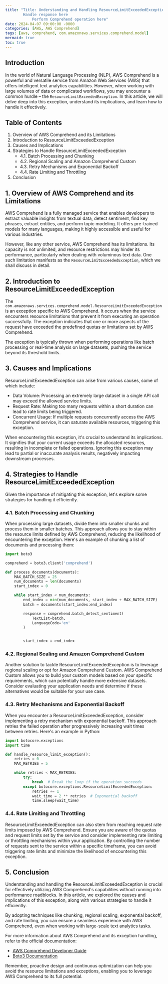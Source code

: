 ```yaml
---
title: "Title: Understanding and Handling ResourceLimitExceededException in AWS Comprehend
        Handle response here
            Perform Comprehend operation here"
date: 2024-04-07 09:00:00 -0000
categories: [AWS, AWS Comprehend]
tags: [aws, comprehend, com.amazonaws.services.comprehend.model]
mermaid: true
toc: true
---
```



## Introduction

In the world of Natural Language Processing (NLP), AWS Comprehend is a powerful and versatile service from Amazon Web Services (AWS) that offers intelligent text analytics capabilities. However, when working with large volumes of data or complicated workflows, you may encounter a common hurdle – the `ResourceLimitExceededException`. In this article, we will delve deep into this exception, understand its implications, and learn how to handle it effectively.

## Table of Contents
1. Overview of AWS Comprehend and its Limitations
2. Introduction to ResourceLimitExceededException
3. Causes and Implications
4. Strategies to Handle ResourceLimitExceededException
   - 4.1. Batch Processing and Chunking
   - 4.2. Regional Scaling and Amazon Comprehend Custom
   - 4.3. Retry Mechanisms and Exponential Backoff
   - 4.4. Rate Limiting and Throttling
5. Conclusion

## 1. Overview of AWS Comprehend and its Limitations

AWS Comprehend is a fully managed service that enables developers to extract valuable insights from textual data, detect sentiment, find key phrases, extract entities, and perform topic modeling. It offers pre-trained models for many languages, making it highly accessible and useful for various industries.

However, like any other service, AWS Comprehend has its limitations. Its capacity is not unlimited, and resource restrictions may hinder its performance, particularly when dealing with voluminous text data. One such limitation manifests as the `ResourceLimitExceededException`, which we shall discuss in detail.

## 2. Introduction to ResourceLimitExceededException

The `com.amazonaws.services.comprehend.model.ResourceLimitExceededException` is an exception specific to AWS Comprehend. It occurs when the service encounters resource limitations that prevent it from executing an operation successfully. The exception indicates that one or more aspects of the request have exceeded the predefined quotas or limitations set by AWS Comprehend.

The exception is typically thrown when performing operations like batch processing or real-time analysis on large datasets, pushing the service beyond its threshold limits.

## 3. Causes and Implications

ResourceLimitExceededException can arise from various causes, some of which include:

- Data Volume: Processing an extremely large dataset in a single API call may exceed the allowed service limits.
- Request Rate: Making too many requests within a short duration can lead to rate limits being triggered.
- Concurrent Usage: If multiple requests concurrently access the AWS Comprehend service, it can saturate available resources, triggering this exception.

When encountering this exception, it's crucial to understand its implications. It signifies that your current usage exceeds the allocated resources, resulting in incomplete or failed operations. Ignoring this exception may lead to partial or inaccurate analysis results, negatively impacting downstream processes.

## 4. Strategies to Handle ResourceLimitExceededException

Given the importance of mitigating this exception, let's explore some strategies for handling it efficiently.

### 4.1. Batch Processing and Chunking

When processing large datasets, divide them into smaller chunks and process them in smaller batches. This approach allows you to stay within the resource limits defined by AWS Comprehend, reducing the likelihood of encountering the exception. Here's an example of chunking a list of documents and processing them:

```python
import boto3

comprehend = boto3.client('comprehend')

def process_documents(documents):
    MAX_BATCH_SIZE = 25
    num_documents = len(documents)
    start_index = 0

    while start_index < num_documents:
        end_index = min(num_documents, start_index + MAX_BATCH_SIZE)
        batch = documents[start_index:end_index]

        response = comprehend.batch_detect_sentiment(
            TextList=batch,
            LanguageCode='en'
        )


        start_index = end_index
```

### 4.2. Regional Scaling and Amazon Comprehend Custom

Another solution to tackle ResourceLimitExceededException is to leverage regional scaling or opt for Amazon Comprehend Custom. AWS Comprehend Custom allows you to build your custom models based on your specific requirements, which can potentially handle more extensive datasets. Consider evaluating your application needs and determine if these alternatives would be suitable for your use case.

### 4.3. Retry Mechanisms and Exponential Backoff

When you encounter a ResourceLimitExceededException, consider implementing a retry mechanism with exponential backoff. This approach retries the failed operation after progressively increasing wait times between retries. Here's an example in Python:

```python
import botocore.exceptions
import time

def handle_resource_limit_exception():
    retries = 0
    MAX_RETRIES = 5

    while retries < MAX_RETRIES:
        try:
            break  # Break the loop if the operation succeeds
        except botocore.exceptions.ResourceLimitExceededException:
            retries += 1
            wait_time = 2 ** retries  # Exponential backoff
            time.sleep(wait_time)
```

### 4.4. Rate Limiting and Throttling

ResourceLimitExceededException can also stem from reaching request rate limits imposed by AWS Comprehend. Ensure you are aware of the quotas and request limits set by the service and consider implementing rate limiting or throttling mechanisms within your application. By controlling the number of requests sent to the service within a specific timeframe, you can avoid triggering rate limits and minimize the likelihood of encountering this exception.

## 5. Conclusion

Understanding and handling the ResourceLimitExceededException is crucial for effectively utilizing AWS Comprehend's capabilities without running into performance roadblocks. In this article, we explored the causes and implications of this exception, along with various strategies to handle it efficiently.

By adopting techniques like chunking, regional scaling, exponential backoff, and rate limiting, you can ensure a seamless experience with AWS Comprehend, even when working with large-scale text analytics tasks.

For more information about AWS Comprehend and its exception handling, refer to the official documentation:

- [AWS Comprehend Developer Guide](https://docs.aws.amazon.com/comprehend/)
- [Boto3 Documentation](https://boto3.amazonaws.com/v1/documentation/api/latest/index.html)

Remember, proactive design and continuous optimization can help you avoid the resource limitations and exceptions, enabling you to leverage AWS Comprehend to its full potential.